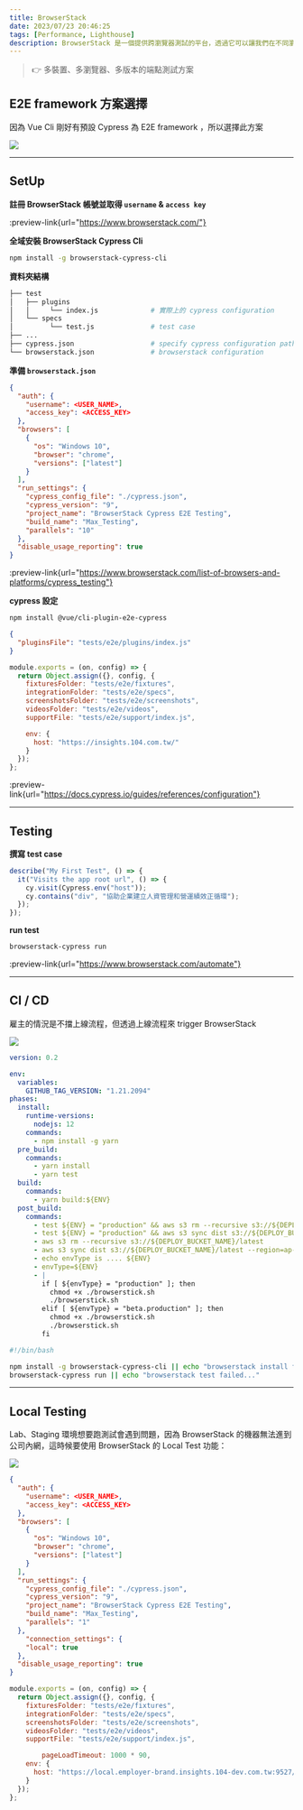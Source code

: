 ```yaml
---
title: BrowserStack
date: 2023/07/23 20:46:25
tags: [Performance, Lighthouse]
description: BrowserStack 是一個提供跨瀏覽器測試的平台，透過它可以讓我們在不同瀏覽器、不同裝置上測試我們的網站，這篇文章將介紹如何使用 BrowserStack 來進行 E2E 測試。
---
```


> 👉 多裝置、多瀏覽器、多版本的端點測試方案

## E2E framework 方案選擇

因為 Vue Cli 剛好有預設 Cypress 為 E2E framework ，所以選擇此方案

![](/img/content/browser-stack/case.png)

---

## SetUp

**註冊 BrowserStack 帳號並取得 `username` & `access key`**

:preview-link{url="https://www.browserstack.com/"}

**全域安裝 BrowserStack Cypress Cli**

```bash
npm install -g browserstack-cypress-cli 
```

**資料夾結構**

```bash
├── test
│   ├── plugins
│   │     └── index.js             # 實際上的 cypress configuration
│   └── specs
│         └── test.js              # test case
├── ...
├── cypress.json                   # specify cypress configuration path
└── browserstack.json              # browserstack configuration
```

**準備 `browserstack.json`**

```json
{
  "auth": {
    "username": <USER_NAME>,
    "access_key": <ACCESS_KEY>
  },
  "browsers": [
    {
      "os": "Windows 10",
      "browser": "chrome",
      "versions": ["latest"]
    }
  ],
  "run_settings": {
    "cypress_config_file": "./cypress.json",
    "cypress_version": "9",
    "project_name": "BrowserStack Cypress E2E Testing",
    "build_name": "Max_Testing",
    "parallels": "10"
  },
  "disable_usage_reporting": true
}
```

:preview-link{url="https://www.browserstack.com/list-of-browsers-and-platforms/cypress_testing"}

**cypress 設定**

```bash
npm install @vue/cli-plugin-e2e-cypress
```

```json
{
  "pluginsFile": "tests/e2e/plugins/index.js"
}
```

```javascript
module.exports = (on, config) => {
  return Object.assign({}, config, {
    fixturesFolder: "tests/e2e/fixtures",
    integrationFolder: "tests/e2e/specs",
    screenshotsFolder: "tests/e2e/screenshots",
    videosFolder: "tests/e2e/videos",
    supportFile: "tests/e2e/support/index.js",

    env: {
      host: "https://insights.104.com.tw/"
    }
  });
};
```

:preview-link{url="https://docs.cypress.io/guides/references/configuration"}

---

## Testing

**撰寫 test case**

```javascript
describe("My First Test", () => {
  it("Visits the app root url", () => {
    cy.visit(Cypress.env("host"));
    cy.contains("div", "協助企業建立人資管理和營運績效正循環");
  });
});
```

**run test**

```bash
browserstack-cypress run
```

:preview-link{url="https://www.browserstack.com/automate"}


---

## CI / CD

雇主的情況是不擋上線流程，但透過上線流程來 trigger BrowserStack

![](/img/content/browser-stack/cicd.png)

```yaml
version: 0.2

env:
  variables:
    GITHUB_TAG_VERSION: "1.21.2094"
phases:
  install:
    runtime-versions:
      nodejs: 12
    commands:
      - npm install -g yarn
  pre_build:
    commands:
      - yarn install
      - yarn test
  build:
    commands:
      - yarn build:${ENV}
  post_build:
    commands:
      - test ${ENV} = "production" && aws s3 rm --recursive s3://${DEPLOY_BUCKET_NAME}/${GITHUB_TAG_VERSION} || echo Not Production, no need
      - test ${ENV} = "production" && aws s3 sync dist s3://${DEPLOY_BUCKET_NAME}/${GITHUB_TAG_VERSION} || echo Not Production, no need
      - aws s3 rm --recursive s3://${DEPLOY_BUCKET_NAME}/latest
      - aws s3 sync dist s3://${DEPLOY_BUCKET_NAME}/latest --region=ap-northeast-1
      - echo envType is .... ${ENV}
      - envType=${ENV}
      - |
        if [ ${envType} = "production" ]; then
          chmod +x ./browserstick.sh
          ./browserstick.sh
        elif [ ${envType} = "beta.production" ]; then
          chmod +x ./browserstick.sh
          ./browserstick.sh
        fi
```

```bash
#!/bin/bash

npm install -g browserstack-cypress-cli || echo "browserstack install failed..."
browserstack-cypress run || echo "browserstack test failed..."
```

---

## Local Testing

Lab、Staging 環境想要跑測試會遇到問題，因為 BrowserStack 的機器無法進到公司內網，這時候要使用 BrowserStack 的 Local Test 功能：

![](/img/content/browser-stack/local.png)

```json
{
  "auth": {
    "username": <USER_NAME>,
    "access_key": <ACCESS_KEY>
  },
  "browsers": [
    {
      "os": "Windows 10",
      "browser": "chrome",
      "versions": ["latest"]
    }
  ],
  "run_settings": {
    "cypress_config_file": "./cypress.json",
    "cypress_version": "9",
    "project_name": "BrowserStack Cypress E2E Testing",
    "build_name": "Max_Testing",
    "parallels": "1"
  },
	"connection_settings": {
    "local": true
  },
  "disable_usage_reporting": true
}
```

```javascript
module.exports = (on, config) => {
  return Object.assign({}, config, {
    fixturesFolder: "tests/e2e/fixtures",
    integrationFolder: "tests/e2e/specs",
    screenshotsFolder: "tests/e2e/screenshots",
    videosFolder: "tests/e2e/videos",
    supportFile: "tests/e2e/support/index.js",

		pageLoadTimeout: 1000 * 90,
    env: {
      host: "https://local.employer-brand.insights.104-dev.com.tw:9527/"
    }
  });
};
```